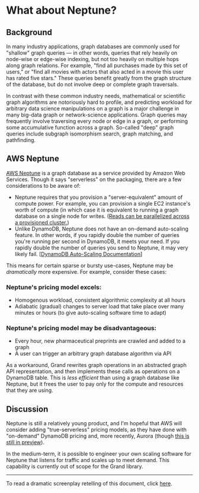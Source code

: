 # What about Neptune?


## Background

In many industry applications, graph databases are commonly used for "shallow" graph queries — in other words, queries that rely heavily on node-wise or edge-wise indexing, but not too heavily on multiple hops along graph relations. For example, "find all purchases made by this set of users," or "find all movies with actors that also acted in a movie this user has rated five stars." These queries benefit greatly from the graph structure of the database, but do not involve deep or complete graph traversals. 

In contrast with these common industry needs, mathematical or scientific graph algorithms are notoriously hard to profile, and predicting workload for arbitrary data science manipulations on a graph is a major challenge in many big-data graph or network-science applications. Graph queries may frequently involve traversing every node or edge in a graph, or performing some accumulative function across a graph. So-called "deep" graph queries include subgraph isomorphism search, graph matching, and pathfinding.

## AWS Neptune

[AWS Neptune](https://aws.amazon.com/neptune/getting-started/) is a graph database as a service provided by Amazon Web Services. Though it says "serverless" on the packaging, there are a few considerations to be aware of:

* Neptune requires that you provision a "server-equivalent" amount of compute power. For example, you can provision a single EC2 instance's worth of compute (in which case it is equivalent to running a graph database on a single node for writes. ([Reads can be parallelized across a provisioned cluster.](https://docs.aws.amazon.com/neptune/latest/userguide/intro.html))
* Unlike DynamoDB, Neptune does not have an on-demand auto-scaling feature. In other words, if you rapidly double the number of queries you're running per second in DynamoDB, it meets your need. If you rapidly double the number of queries you send to Neptune, it may very likely fail. [[DynamoDB Auto-Scaling Documentation](https://docs.aws.amazon.com/amazondynamodb/latest/developerguide/AutoScaling.html)]

This means for certain sparse or bursty use-cases, Neptune may be _dramatically_ more expensive. For example, consider these cases:

### Neptune's pricing model excels:

* Homogenous workload, consistent algorithmic complexity at all hours 
* Adiabatic (gradual) changes to server load that take place over many minutes or hours (to give auto-scaling software time to adapt)

### Neptune's pricing model may be disadvantageous:
* Every hour, new pharmaceutical preprints are crawled and added to a graph
* A user can trigger an arbitrary graph database algorithm via API

As a workaround, Grand rewrites graph operations in an abstracted graph API representation, and then implements these calls as operations on a DynamoDB table. This is _less efficient_ than using a graph database like Neptune, but it frees the user to pay only for the compute and resources that they are using.

## Discussion

Neptune is still a relatively young product, and I'm hopeful that AWS will consider adding "true-serverless" pricing models, as they have done with "on-demand" DynamoDB pricing and, more recently, Aurora (though [this is still in preview](https://pages.awscloud.com/AmazonAuroraServerlessv2Preview.html)).

In the medium-term, it is possible to engineer your own scaling software for Neptune that listens for traffic and scales up to meet demand. This capability is currently out of scope for the Grand library.

---

To read a dramatic screenplay retelling of this document, click [here](What-About-Neptune-Dramatic-Retelling.md).
